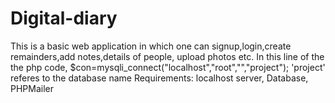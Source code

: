 # Digital-diary
This is a basic web application in which one can signup,login,create remainders,add notes,details of people, upload photos etc.
In this line of the the php code,
$con=mysqli_connect("localhost","root","","project"); 
'project' referes to the database name
Requirements:
localhost server,
Database,
PHPMailer

